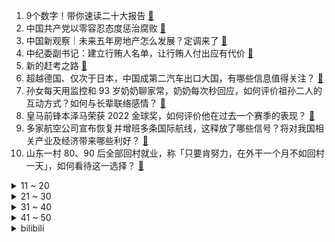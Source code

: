 1. 9个数字！带你速读二十大报告 [:link:](https://www.zhihu.com/question/574455124)
2. 中国共产党以零容忍态度惩治腐败 [:link:](https://www.zhihu.com/question/574468368)
3. 中国新观察｜未来五年房地产怎么发展？定调来了 [:link:](https://www.zhihu.com/question/574636171)
4. 中纪委副书记：建立行贿人名单，让行贿人付出应有代价 [:link:](https://www.zhihu.com/question/574569087)
5. 新的赶考之路 [:link:](https://www.zhihu.com/question/574550973)
6. 超越德国、仅次于日本，中国成第二汽车出口大国，有哪些信息值得关注？ [:link:](https://www.zhihu.com/question/559362973)
7. 孙女每天用监控和 93 岁奶奶聊家常，奶奶每次秒回应，如何评价祖孙二人的互动方式？如何与长辈联络感情？ [:link:](https://www.zhihu.com/question/560103987)
8. 皇马前锋本泽马荣获 2022 金球奖，如何评价他在过去一个赛季的表现？ [:link:](https://www.zhihu.com/question/560307273)
9. 多家航空公司宣布恢复并增班多条国际航线，这释放了哪些信号？将对我国相关产业及经济带来哪些利好？ [:link:](https://www.zhihu.com/question/560233807)
10. 山东一村 80、90 后全部回村就业，称「只要肯努力，在外干一个月不如回村一天」，如何看待这一选择？ [:link:](https://www.zhihu.com/question/560019950)
<details>
<summary>11 ~ 20</summary>

11. 瑞典称「北溪管道调查结果太过敏感，无法分享」，有哪些信息值得关注？ [:link:](https://www.zhihu.com/question/560176796)
12. 支教老师奖励优秀学生「小猪」，学生家养 9 个月后卖 4 千多元，如何看待此奖励措施？有哪些教育意义？ [:link:](https://www.zhihu.com/question/559902424)
13. 基辅清晨传出爆炸，外媒称「乌官员称基辅遭自杀式无人机袭击」，哪些信息值得关注？ [:link:](https://www.zhihu.com/question/560126202)
14. 英媒称英国保守党高层将讨论首相特拉斯的去向，有人希望「特拉斯能在几天内辞职」，将对政局带来哪些影响？ [:link:](https://www.zhihu.com/question/560026170)
15. 「世界上最小的鸡」芦丁鸡走红网络，专家称「杂交新种应经审定」，这种鸡到底是什么「鸡」？ [:link:](https://www.zhihu.com/question/558552935)
16. 《英雄联盟》S12总决赛8强出炉：RNG VS T1，RNG能进4强吗？ [:link:](https://www.zhihu.com/question/560031942)
17. 英国首相承认在制定「迷你预算」时犯错并道歉，这意味着什么？对当前英国政局将带来哪些影响？ [:link:](https://www.zhihu.com/question/560333997)
18. 电脑的发展以后会脱掉硬件哪个部位? [:link:](https://www.zhihu.com/question/551509900)
19. 为什么会有人觉得本次食品添加剂风波是“贩卖焦虑”？ [:link:](https://www.zhihu.com/question/558594653)
20. RNG 宣布 Maybe 核酸阳性，已弃权与 LGD 的比赛，RNG 后面的比赛还能正常进行吗？ [:link:](https://www.zhihu.com/question/560104315)
</details>
<details>
<summary>21 ~ 30</summary>

21. 如何评价S12拳头公司的防疫水准？ [:link:](https://www.zhihu.com/question/560095080)
22. TES 与 GAM 的比赛中疑似出现饮魔刀未触发的 BUG，如确认属实将造成哪些影响？ [:link:](https://www.zhihu.com/question/559947662)
23. 想要讲话发言滔滔不绝、不卡壳，都有哪些套路或技巧？ [:link:](https://www.zhihu.com/question/55077444)
24. 2022年「双十一」想入手一款家用投影仪，有哪些新款投影仪值得推荐呢？ [:link:](https://www.zhihu.com/question/560232820)
25. 中国游戏策划岗，35岁还未爬到主策或制作人，是否意味着彻底丧失升职或转型可能？ [:link:](https://www.zhihu.com/question/545619634)
26. 计算机博士刚刚进组，人工智能，导师说“深度学习研究5，6年了，出不了成果了”。我该怎么办？ [:link:](https://www.zhihu.com/question/554950172)
27. 为什么在《哈利·波特》里，中国没有魔法学校？ [:link:](https://www.zhihu.com/question/302960008)
28. 为什么说错题本是一种伪努力？ [:link:](https://www.zhihu.com/question/549969050)
29. iPhone14出现首次大幅降价，如果双十一降到4999你会买吗? [:link:](https://www.zhihu.com/question/558570060)
30. 硕士毕业后，选择国家电网还是比亚迪？ [:link:](https://www.zhihu.com/question/558956309)
</details>
<details>
<summary>31 ~ 40</summary>

31. 为什么要珍惜带孩子的头三年？ [:link:](https://www.zhihu.com/question/470839638)
32. 10 月 17 日三大指数午后全线翻红，且连续五日收涨，两市近 4000 只股票上涨，后市怎么走？ [:link:](https://www.zhihu.com/question/560188123)
33. 如何看待 TI11 小组赛 RNG 宣布因健康原因弃权，PSG.LGD 2:0 RNG？ [:link:](https://www.zhihu.com/question/560090922)
34. 临期食品折扣店是如何爆红的，如今「薅族」为什么不再热情购买？你是怎样看待「临期折扣店」的？ [:link:](https://www.zhihu.com/question/558655675)
35. 如何看待江苏昆山等 4 个县级市获明确为「大城市」？这将给这些地区的发展带来哪些影响？ [:link:](https://www.zhihu.com/question/559923321)
36. 美官员称伊朗计划向俄提供弹道导弹，这其中透露了哪些信息？ [:link:](https://www.zhihu.com/question/560172096)
37. 《走近科学》有哪些侮辱观众智商的故事？ [:link:](https://www.zhihu.com/question/290071247)
38. 如何评价《原神》新角色「妮露」? [:link:](https://www.zhihu.com/question/541916428)
39. 如何评价《一年一度喜剧大赛》第二季中胖达人 2 的作品《进化论》？ [:link:](https://www.zhihu.com/question/559474612)
40. 欧盟在能源问题上分歧严重，马克龙称希望马上实施「设立天然气共同采购平台」，欧洲能源问题将走向何方？ [:link:](https://www.zhihu.com/question/560090619)
</details>
<details>
<summary>41 ~ 50</summary>

41. 俄白组建区域联合部队，首批俄罗斯士兵已抵达白俄罗斯，如何看待此事？将产生哪些影响？ [:link:](https://www.zhihu.com/question/560175093)
42. TES 在 S12 全球总决赛上的问题到底出在哪？ [:link:](https://www.zhihu.com/question/559935998)
43. 如何评价《龙之家族》（House of the Dragon）第九集？ [:link:](https://www.zhihu.com/question/558140354)
44. 北约与俄罗斯相继开展核威慑演习，有哪些信息值得关注？ [:link:](https://www.zhihu.com/question/560260477)
45. 拜登 G20 峰会期间暂不打算与沙特王储会晤，白宫称将重新评估美国沙特关系，有哪些信息值得关注？ [:link:](https://www.zhihu.com/question/560226395)
46. 日本首相指示文部科学大臣对原「统一教会」进行调查，这会带来哪些影响？ [:link:](https://www.zhihu.com/question/560171685)
47. 应该放弃30w的工作，去考家乡的公务员么？ [:link:](https://www.zhihu.com/question/557855141)
48. 你最早明白的道理是什么？ [:link:](https://www.zhihu.com/question/479342858)
49. 如何看待《原神》妮露 CV 紫苏九月在直播抽卡时未定轨导致号主抽歪，并抽掉号上的所有原石？ [:link:](https://www.zhihu.com/question/559566209)
50. 为什么我们要将资源、政策都倾斜向新能源汽车？有什么深远意义吗？ [:link:](https://www.zhihu.com/question/558630245)
</details><details>
<summary>bilibili</summary>

1. 谁的副驾驶还没个小可爱啊 [:link:](//www.bilibili.com/video/BV1LR4y1X71L)
2. 全球十大自助餐之一！豪华邮轮上吃7天7夜是一种什么体验 [:link:](//www.bilibili.com/video/BV1DP411P7om)
3. “我超喜欢呆在里面的” [:link:](//www.bilibili.com/video/BV1AD4y1C721)
4. 【(G)I-DLE】[M/V] - 'Nxde' [:link:](//www.bilibili.com/video/BV1wW4y1n7y3)
5. 《one last shake》 [:link:](//www.bilibili.com/video/BV1He4y1v7tx)
6. “还有十分钟才考试，来得及” [:link:](//www.bilibili.com/video/BV1ve4y1S7W6)
7. 呱 [:link:](//www.bilibili.com/video/BV1Hd4y117qy)
8. 把200斤的男友打扮成我理想的帅哥，真的太不容易了！！！ [:link:](//www.bilibili.com/video/BV1te4y1S7eW)
9. 二十大报告金句视频版 [:link:](//www.bilibili.com/video/BV13g41187rQ)
10. 老公过年过节回娘家无聊时的那副德行 [:link:](//www.bilibili.com/video/BV12P411P7am)
<details>
<summary>11 ~ 20</summary>

11. 【高龄老人旅行攻略】带84岁的爷爷来一场说走就走的旅行需要花多少钱｜爷爷的一百个愿望｜攻略分享｜4天5夜北京之旅 [:link:](//www.bilibili.com/video/BV1CG411j7xa)
12. 当你拍短视频拍着玩却不小心火了 [:link:](//www.bilibili.com/video/BV1gG41177Bj)
13. 龙族《IVORY TOWER》完整版翻唱 [:link:](//www.bilibili.com/video/BV1rG411j7u9)
14. 闪电侠做菜都没我这么急？ [:link:](//www.bilibili.com/video/BV14d4y117dc)
15. 这真的不是全国统一的吗？ [:link:](//www.bilibili.com/video/BV1ve4y1E7yR)
16. 据说这才是正确的吃鱼方法？做完之后我直呼离谱到家！ [:link:](//www.bilibili.com/video/BV1Rm4y1A71t)
17. 对话河北首富 [:link:](//www.bilibili.com/video/BV1X44y1f7NE)
18. 小城市让人绝望的文娱生活！ [:link:](//www.bilibili.com/video/BV1xR4y1X7wj)
19. 用科学打破次元壁！我终于成为了我梦里的剑客！ [:link:](//www.bilibili.com/video/BV1fg411h7rP)
20. 北方人第一次来顺德，你告诉我这叫“简单喝碗粥”？ [:link:](//www.bilibili.com/video/BV1q14y177jn)
</details>
<details>
<summary>21 ~ 30</summary>

21. 外国博主英文讲解：二十大为什么如此重要？ [:link:](//www.bilibili.com/video/BV1ug41187Kx)
22. 假如……人生能有一点变化…… [:link:](//www.bilibili.com/video/BV1z14y177iC)
23. 【NCT】Cover | CHENLE, JISUNG - YOUTH (Troye Sivan) [:link:](//www.bilibili.com/video/BV1eD4y1C7Bs)
24. 退休教师李爷爷满头白发，在路灯下义务教孩子书法近10年，“老师”两个字突然在爷爷身上找到了答案！ [:link:](//www.bilibili.com/video/BV1u84y1z7A3)
25. 什么叫国产战争片天花板！《特级英雄黄继光》硬核影评 [:link:](//www.bilibili.com/video/BV17D4y1C7W5)
26. 你卡进了后室……但是你速通了它（要素过多注意） [:link:](//www.bilibili.com/video/BV1vR4y1X7P2)
27. 上次干活不小心摔伤了，养伤期间发个库存，感谢小伙伴们的支持。 [:link:](//www.bilibili.com/video/BV1yK411Q75o)
28. 最后一次上梁山！开启征辽新篇章！《水浒传》P42 [:link:](//www.bilibili.com/video/BV1kP41177Co)
29. 高情商vs低情商 [:link:](//www.bilibili.com/video/BV1nK411Q7Xc)
30. 【原神】所有角色换成妮露大招，对你使用魅惑~ [:link:](//www.bilibili.com/video/BV19N4y1c7in)
</details>
<details>
<summary>31 ~ 40</summary>

31. 爸爸教育女儿少玩点多花时间学习，反被女儿灵魂拷问 [:link:](//www.bilibili.com/video/BV1aG411j7uq)
32. 羊顿-羊子力学 [:link:](//www.bilibili.com/video/BV1M14y1E7jv)
33. 喜欢熬夜？把成年人哄睡是什么体验。。 [:link:](//www.bilibili.com/video/BV1rd4y117MG)
34. 【原神】强力对群，平民之友！一个角色两种玩法？0命妮露测评+教学攻略丨妮露使用体验报告 [:link:](//www.bilibili.com/video/BV1KR4y197xX)
35. 【阿斗】演技炸裂，句句扎心！值得N刷的审判名场面来了！美剧史诗巨作《权力的游戏》第14期 [:link:](//www.bilibili.com/video/BV18V4y1V7u8)
36. 这奇葩产品给我整傻了 [:link:](//www.bilibili.com/video/BV1Sg411h7o4)
37. 我，985人工智能，工资两千多，但为学生做了一个很酷的【游戏】 [:link:](//www.bilibili.com/video/BV1pe4y1v7Na)
38. 我说timing啊! 懂不懂中文啊！ [:link:](//www.bilibili.com/video/BV1ye4y1E7si)
39. 汉字 杀死了中国的神【思维实验室】 [:link:](//www.bilibili.com/video/BV14e4y1v7Yg)
40. 【原神】妮露抽取建议：0到6命强度+武器伤害期望对比，真·未来可期的新体系核心（妮露上线实测） [:link:](//www.bilibili.com/video/BV1b44y1f718)
</details>
<details>
<summary>41 ~ 50</summary>

41. 耗时两个月做出2.8米大宝 爷我直接横扫提瓦特 [:link:](//www.bilibili.com/video/BV1He4y1S7aG)
42. 【STN快报6.5季09】老黄翻车，4090无法驾驭的游戏出现 [:link:](//www.bilibili.com/video/BV12e4y1m76B)
43. (G)I-DLE最新回归曲Nxde MV+首舞台公开 [:link:](//www.bilibili.com/video/BV1Q8411Y7Gv)
44. 今天给毛孩子们们做肉末面条 [:link:](//www.bilibili.com/video/BV1A8411s7xH)
45. 我宣布中式日料完爆传统日料【凭啥排长队ep02-令谷花开】 [:link:](//www.bilibili.com/video/BV1RP411P7iT)
46. 《未 成 年 神 模 式》 [:link:](//www.bilibili.com/video/BV1mG4y1p7r7)
47. 教18岁的弟弟炒菜，把我气的心肌梗塞了！！！ [:link:](//www.bilibili.com/video/BV1EK411Q7v3)
48. 【团宝】ya！大变活人！  | cos合集 [:link:](//www.bilibili.com/video/BV1ze4y1E7GM)
49. 【明日方舟】泰拉文明的原点，海嗣起源真相。 [:link:](//www.bilibili.com/video/BV1ge411L7xd)
50. 明争暗斗，各怀鬼胎，人均800个心眼子【综艺大型修罗场】 [:link:](//www.bilibili.com/video/BV1Se4y1v7Em)
</details>
<details>
<summary>51 ~ 60</summary>

51. 央视曝光间谍被抓现场 [:link:](//www.bilibili.com/video/BV1nK411Q7V3)
52. 【医学博士】为什么你越来越不行了？I 如何提高身体素质？ [:link:](//www.bilibili.com/video/BV1vG4y1p7sH)
53. 多莉：稻妻人的钱不给赚啊！！ [:link:](//www.bilibili.com/video/BV1ae4y1S7o2)
54. 习近平：解决台湾问题是中国人自己的事 [:link:](//www.bilibili.com/video/BV1nW4y1J7YC)
55. 核酸刚开始的我vs现在的我 [:link:](//www.bilibili.com/video/BV1LR4y1R7Lq)
56. 无处可逃，23位超毕业角色秒杀统辖矩阵 [:link:](//www.bilibili.com/video/BV1w14y1E7BX)
57. 饭后补救！全程不蹦不跳，告别罪恶感！ [:link:](//www.bilibili.com/video/BV1WW4y1J7ys)
58. 当你的浏览记录被泄露…【张勇的手机】 [:link:](//www.bilibili.com/video/BV1U44y1f73h)
59. 辣，太辣了 [:link:](//www.bilibili.com/video/BV1sR4y1X732)
60. 咋混进来了个大佐？ [:link:](//www.bilibili.com/video/BV1YG411j7G4)
</details>
<details>
<summary>61 ~ 70</summary>

61. 原材的品质，决定了产品质量！ [:link:](//www.bilibili.com/video/BV1Gt4y1F7GA)
62. 我们是什么关系呢？ [:link:](//www.bilibili.com/video/BV1se4y1E7F3)
63. 【妮露】穷开心 [:link:](//www.bilibili.com/video/BV1qg411h7iJ)
64. 我被童年的快乐治愈了，焦虑的成年人，一定要看这部江西方言电影 [:link:](//www.bilibili.com/video/BV1x84y1z7Jo)
65. 这个视频的潜力，够你上清北了 [:link:](//www.bilibili.com/video/BV1Ce4y1j79k)
66. 过了20岁，在幼儿园里穿的成熟一点.. [:link:](//www.bilibili.com/video/BV1MP411E7Fj)
67. 突发！梵高1889年的名画《向日葵》遇袭！ [:link:](//www.bilibili.com/video/BV1te4y1E7Sa)
68. 《 新 概 念 自 律 》 [:link:](//www.bilibili.com/video/BV1S8411W78P)
69. 我高中同学已经结婚了，而我还是母胎单身...... [:link:](//www.bilibili.com/video/BV14G4y1n74h)
70. 女人过了20岁就不要穿的和孩子一样！ [:link:](//www.bilibili.com/video/BV1WP411N7Fw)
</details>
<details>
<summary>71 ~ 80</summary>

71. 谁说弹钢琴可以变优雅，钢琴在他这会抑郁的 [:link:](//www.bilibili.com/video/BV15g411a7d2)
72. 对话诺奖得主！！ [:link:](//www.bilibili.com/video/BV1p8411s7ow)
73. 花15W日元挑战日本扭蛋机！竟然狂中大奖？！ [:link:](//www.bilibili.com/video/BV1Xg411h78z)
74. 【S12全球总决赛】小组赛·附加赛 10月15日 JDG vs DK [:link:](//www.bilibili.com/video/BV1HK411Q7w5)
75. 穿大衣一定要扎的低丸子头！好看又简单，大家赶紧学起来呀！ [:link:](//www.bilibili.com/video/BV1Sg411h7HB)
76. ⚡️求求《叶罗丽》不要再误人子弟！⚡️ [:link:](//www.bilibili.com/video/BV1f44y1f7TB)
77. 手机神器李跳跳的真正用法，99%的人不知道！！！ [:link:](//www.bilibili.com/video/BV11R4y1R7P1)
78. 喜欢《黄焖鸡米饭》的味道吗？带上碗筷速速集合！ [:link:](//www.bilibili.com/video/BV1mP411P7SF)
79. 天生绝呸！ [:link:](//www.bilibili.com/video/BV1ie4y1E7u7)
80. 妈妈走进离世儿子的世界：他的世界太丰富，够我学一辈子 [:link:](//www.bilibili.com/video/BV1be4y1E7Ca)
</details>
<details>
<summary>81 ~ 90</summary>

81. 这一刀下去，系统都要考虑下是什么反应【原神】 [:link:](//www.bilibili.com/video/BV14G411j72t)
82. 【Faye詹雯婷x张远】跟着《诀爱》再回这个热烈的夏天吧~ [:link:](//www.bilibili.com/video/BV1CR4y1R76K)
83. 大悦爸：到底是谁在替我岁月静好！ [:link:](//www.bilibili.com/video/BV1wG41177CN)
84. 你们要的1588上海芥末来了，海胆鱼子酱吃爽了！ [:link:](//www.bilibili.com/video/BV1aG411j7Tz)
85. 一只老鼠右脑大半被人类神经细胞占据，这是它的行为和智能发生的变化 [:link:](//www.bilibili.com/video/BV1uG4y1n7G3)
86. 英国公婆开箱中国带回来的礼物！葱烧大排吃嗨了 [:link:](//www.bilibili.com/video/BV12K411Q7Fi)
87. 在瑞士农村吃席，6公里流水席，炖羊烤鹿都是硬菜 [:link:](//www.bilibili.com/video/BV1u14y1E7EE)
88. 当黑客遇见了你 [:link:](//www.bilibili.com/video/BV1Ye411L7YU)
89. 反向负罪感，直击妈妈逻辑漏洞，亲妈也别想Pua我 [:link:](//www.bilibili.com/video/BV13e411L7TE)
90. 最精彩的一次演出，也许是出错的那一次；而最完美的销售，也许是意外的那一次。 [:link:](//www.bilibili.com/video/BV1M8411s7Fv)
</details>
<details>
<summary>91 ~ 100</summary>

91. 芬兰家人被脆皮猪肘子惊艳到目瞪口呆！新疆烤羊排配东北大冷面太上头，啃到狂飙中文！笑不活了！ [:link:](//www.bilibili.com/video/BV1YR4y1R7xN)
92. 没点才艺都不敢说自己是ikun [:link:](//www.bilibili.com/video/BV1rm4y1A79M)
93. 当你尝试将高血压广告做成游戏... [:link:](//www.bilibili.com/video/BV1iN4y1c7PZ)
94. 南昌.私人D制  厨子探店¥238 [:link:](//www.bilibili.com/video/BV1dG411j7eg)
95. 《臭辣烫》 [:link:](//www.bilibili.com/video/BV1o14y177PF)
96. 迷惑行为：店员见我装那么多竟然还给我打折？？ [:link:](//www.bilibili.com/video/BV14e411L7Qk)
97. 【格蕾修cos】初中生的格蕾修cos正片 [:link:](//www.bilibili.com/video/BV1cD4y1C7hW)
98. 收拾老船第48天，老船拆迁正式完工！诚邀各位云监工一起共享老船乔迁之喜 [:link:](//www.bilibili.com/video/BV1GN4y1w7Ra)
99. 青铜局到底多难打？ [:link:](//www.bilibili.com/video/BV1mG4y1n79h)
100. 极度诡异，寄生与融合的终极答案！单机恐怖游戏《蔑视》究竟是一款怎样的游戏 [:link:](//www.bilibili.com/video/BV1f44y1f7kA)
</details></details>